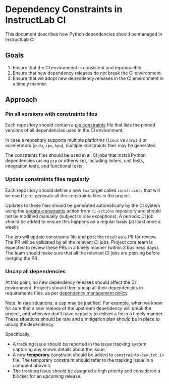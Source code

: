# Dependency Constraints in InstructLab CI

This document describes how Python dependencies should be managed in
InstructLab CI.

## Goals

1. Ensure that the CI environment is consistent and reproducible.
2. Ensure that new dependency releases do not break the CI environment.
3. Ensure that we adopt new dependency releases in the CI environment in a
   timely manner.

## Approach

### Pin all versions with constraints files

Each repository should contain a [pip
constraints](https://pip.pypa.io/en/stable/user_guide/#constraints-files) file
that lists the pinned versions of all dependencies used in the CI environment.

In case a repository supports multiple platforms (`linux` vs `darwin`) or
accelerators (`cuda`, `cpu`, `hpu`), multiple constraints files may be
generated.

The constraints files should be used in all CI jobs that install Python
dependencies (using `pip` or otherwise), including linters, unit tests,
integration tests, and functional tests.

### Update constraints files regularly

Each repository should define a new `tox` target called `constraints` that will
be used to re-generate all the constraints files in the project.

Updates to these files should be generated automatically by the CI system using
the [update-constraints](https://github.com/instructlab/ci-actions/tree/main/actions/update-constraints)
action from `ci-actions` repository and should not be modified manually
(subject to rare exceptions). A periodic CI job should be added to ensure this
happens on a regular basis (at least once a week).

The job will update constraints file and post the result as a PR for review.
The PR will be validated by all the relevant CI jobs. Project core team is
expected to review these PRs in a timely manner (within 3 business days). The
team should make sure that all the relevant CI jobs are passing before merging
the PR.

### Uncap all dependencies

At this point, no new dependency releases should affect the CI environment.
Projects should then uncap all their dependencies in requirements files, as per
[dependency management policy](../dependency-management.md).

Note: In rare situations, a cap may be justified. For example, when we know for
sure that a new release of the upstream dependency will break the project, and
when we don't have capacity to deliver a fix in a timely manner. These
situations should be rare and a mitigation plan should be in place to uncap the
dependency.

Specifically,

- A tracking issue should be reported in the issue tracking system capturing
  any known details about the issue.
- A new **temporary** constraint should be added to `constraints-dev.txt.in`
  file. The temporary constraint should refer to the tracking issue in a
  comment above it.
- The tracking issue should be assigned a high priority and considered a
  blocker for an upcoming release.
